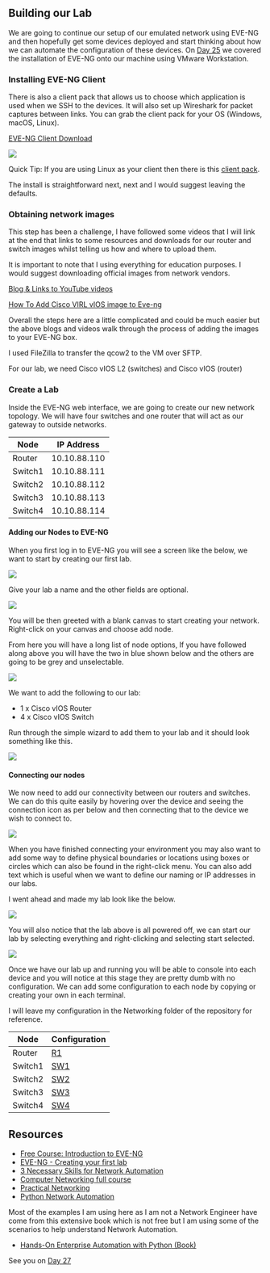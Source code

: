 ## Building our Lab

We are going to continue our setup of our emulated network using EVE-NG and then hopefully get some devices deployed and start thinking about how we can automate the configuration of these devices. On [Day 25](day25.md) we covered the installation of EVE-NG onto our machine using VMware Workstation.

### Installing EVE-NG Client

There is also a client pack that allows us to choose which application is used when we SSH to the devices. It will also set up Wireshark for packet captures between links. You can grab the client pack for your OS (Windows, macOS, Linux).

[EVE-NG Client Download](https://www.eve-ng.net/index.php/download/)

![](Images/Day26_Networking1.png)

Quick Tip: If you are using Linux as your client then there is this [client pack](https://github.com/SmartFinn/eve-ng-integration).

The install is straightforward next, next and I would suggest leaving the defaults.

### Obtaining network images

This step has been a challenge, I have followed some videos that I will link at the end that links to some resources and downloads for our router and switch images whilst telling us how and where to upload them.

It is important to note that I using everything for education purposes. I would suggest downloading official images from network vendors.

[Blog & Links to YouTube videos](https://loopedback.com/2019/11/15/setting-up-eve-ng-for-ccna-ccnp-ccie-level-studies-includes-multiple-vendor-node-support-an-absolutely-amazing-study-tool-to-check-out-asap/)

[How To Add Cisco VIRL vIOS image to Eve-ng](https://networkhunt.com/how-to-add-cisco-virl-vios-image-to-eve-ng/)

Overall the steps here are a little complicated and could be much easier but the above blogs and videos walk through the process of adding the images to your EVE-NG box.

I used FileZilla to transfer the qcow2 to the VM over SFTP.

For our lab, we need Cisco vIOS L2 (switches) and Cisco vIOS (router)

### Create a Lab

Inside the EVE-NG web interface, we are going to create our new network topology. We will have four switches and one router that will act as our gateway to outside networks.

| Node    | IP Address   |
| ------- | ------------ |
| Router  | 10.10.88.110 |
| Switch1 | 10.10.88.111 |
| Switch2 | 10.10.88.112 |
| Switch3 | 10.10.88.113 |
| Switch4 | 10.10.88.114 |

#### Adding our Nodes to EVE-NG

When you first log in to EVE-NG you will see a screen like the below, we want to start by creating our first lab.

![](Images/Day26_Networking2.png)

Give your lab a name and the other fields are optional.

![](Images/Day26_Networking3.png)

You will be then greeted with a blank canvas to start creating your network. Right-click on your canvas and choose add node.

From here you will have a long list of node options, If you have followed along above you will have the two in blue shown below and the others are going to be grey and unselectable.

![](Images/Day26_Networking4.png)

We want to add the following to our lab:

- 1 x Cisco vIOS Router
- 4 x Cisco vIOS Switch

Run through the simple wizard to add them to your lab and it should look something like this.

![](Images/Day26_Networking5.png)

#### Connecting our nodes

We now need to add our connectivity between our routers and switches. We can do this quite easily by hovering over the device and seeing the connection icon as per below and then connecting that to the device we wish to connect to.

![](Images/Day26_Networking6.png)

When you have finished connecting your environment you may also want to add some way to define physical boundaries or locations using boxes or circles which can also be found in the right-click menu. You can also add text which is useful when we want to define our naming or IP addresses in our labs.

I went ahead and made my lab look like the below.

![](Images/Day26_Networking7.png)

You will also notice that the lab above is all powered off, we can start our lab by selecting everything and right-clicking and selecting start selected.

![](Images/Day26_Networking8.png)

Once we have our lab up and running you will be able to console into each device and you will notice at this stage they are pretty dumb with no configuration. We can add some configuration to each node by copying or creating your own in each terminal.

I will leave my configuration in the Networking folder of the repository for reference.

| Node    | Configuration         |
| ------- | --------------------- |
| Router  | [R1](Networking/R1)   |
| Switch1 | [SW1](Networking/SW1) |
| Switch2 | [SW2](Networking/SW2) |
| Switch3 | [SW3](Networking/SW3) |
| Switch4 | [SW4](Networking/SW4) |

## Resources

- [Free Course: Introduction to EVE-NG](https://www.youtube.com/watch?v=g6B0f_E0NMg)
- [EVE-NG - Creating your first lab](https://www.youtube.com/watch?v=9dPWARirtK8)
- [3 Necessary Skills for Network Automation](https://www.youtube.com/watch?v=KhiJ7Fu9kKA&list=WL&index=122&t=89s)
- [Computer Networking full course](https://www.youtube.com/watch?v=IPvYjXCsTg8)
- [Practical Networking](http://www.practicalnetworking.net/)
- [Python Network Automation](https://www.youtube.com/watch?v=xKPzLplPECU&list=WL&index=126)

Most of the examples I am using here as I am not a Network Engineer have come from this extensive book which is not free but I am using some of the scenarios to help understand Network Automation.

- [Hands-On Enterprise Automation with Python (Book)](https://www.packtpub.com/product/hands-on-enterprise-automation-with-python/9781788998512)

See you on [Day 27](day27.md)

